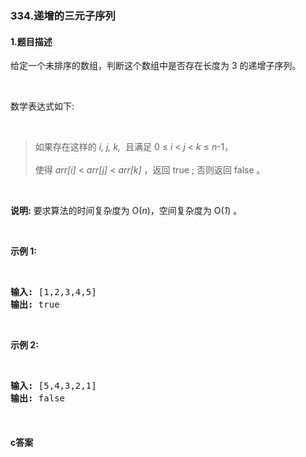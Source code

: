 ### 334.递增的三元子序列

#### 1.题目描述

<p>给定一个未排序的数组，判断这个数组中是否存在长度为 3 的递增子序列。</p><br/><p>数学表达式如下:</p><br/><blockquote>如果存在这样的&nbsp;<em>i, j, k,&nbsp;</em>&nbsp;且满足&nbsp;0 &le; <em>i</em> &lt; <em>j</em> &lt; <em>k</em> &le; <em>n</em>-1，<br><br/>使得&nbsp;<em>arr[i]</em> &lt; <em>arr[j]</em> &lt; <em>arr[k] </em>，返回 true ;&nbsp;否则返回 false 。</blockquote><br/><p><strong>说明:</strong> 要求算法的时间复杂度为 O(<em>n</em>)，空间复杂度为 O(<em>1</em>) 。</p><br/><p><strong>示例 1:</strong></p><br/><pre><strong>输入: </strong>[1,2,3,4,5]<br/><strong>输出: </strong>true<br/></pre><br/><p><strong>示例 2:</strong></p><br/><pre><strong>输入: </strong>[5,4,3,2,1]<br/><strong>输出: </strong>false</pre><br/>

#### c答案

```c

